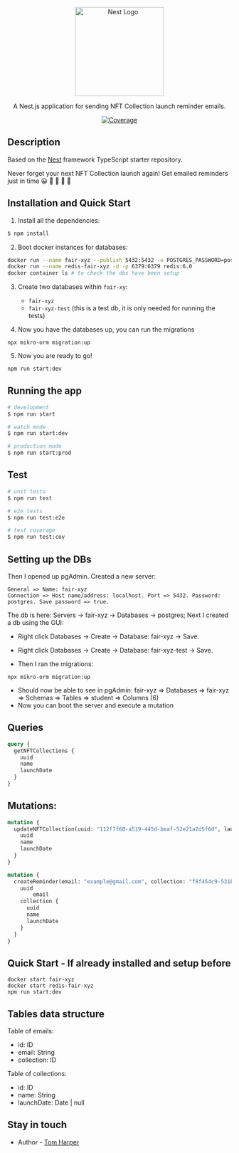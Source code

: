 <p align="center">
  <a href="http://nestjs.com/" target="blank"><img src="https://nestjs.com/img/logo-small.svg" width="200" alt="Nest Logo" /></a>
</p>

[circleci-image]: https://img.shields.io/circleci/build/github/nestjs/nest/master?token=abc123def456
[circleci-url]: https://circleci.com/gh/nestjs/nest

  <p align="center">A Nest.js application for sending NFT Collection launch reminder emails.</p>
    <p align="center">
<a href="https://coveralls.io/github/nestjs/nest?branch=master" target="_blank"><img src="https://s3.amazonaws.com/assets.coveralls.io/badges/coveralls_95.svg#9" alt="Coverage" /></a>
</p>

## Description

Based on the [Nest](https://github.com/nestjs/nest) framework TypeScript starter repository.

Never forget your next NFT Collection launch again! Get emailed reminders just in time 😀  🎉  🎊  🍻  🎁

## Installation and Quick Start

1. Install all the dependencies:
```bash
$ npm install
```
2. Boot docker instances for databases:
```bash
docker run --name fair-xyz --publish 5432:5432 -e POSTGRES_PASSWORD=postgres -d postgres
docker run --name redis-fair-xyz -d -p 6379:6379 redis:6.0
docker container ls # to check the dbs have been setup
```

3. Create two databases within `fair-xy`:
     - `fair-xyz`
     - `fair-xyz-test` (this is a test db, it is only needed for running the tests)

4. Now you have the databases up, you can run the migrations
```
npx mikro-orm migration:up
```
5. Now you are ready to go!
```bash
npm run start:dev
```


## Running the app

```bash
# development
$ npm run start

# watch mode
$ npm run start:dev

# production mode
$ npm run start:prod
```

## Test

```bash
# unit tests
$ npm run test

# e2e tests
$ npm run test:e2e

# test coverage
$ npm run test:cov
```

## Setting up the DBs


Then I opened up pgAdmin. Created a new server:
```
General => Name: fair-xyz
Connection => Host name/address: localhost. Port => 5432. Password: postgres. Save password => true.
```

The db is here: Servers -> fair-xyz -> Databases -> postgres;
Next I created a db using the GUI:
   - Right click Databases -> Create -> Database: fair-xyz -> Save.
   - Right click Databases -> Create -> Database: fair-xyz-test -> Save.


- Then I ran the migrations:
```
npx mikro-orm migration:up
```

- Should now be able to see in pgAdmin: fair-xyz => Databases => fair-xyz => Schemas => Tables => student => Columns (6)
- Now you can boot the server and execute a mutation

## Queries

```graphql
query {
  getNFTCollections {
    uuid
    name
    launchDate
  }
}
```

## Mutations:

```graphql
mutation {
  updateNFTCollection(uuid: "112f7f68-a519-445d-beaf-52e21a2d5f6d", launchDate: "2022-05-14 22:11:44+00") {
    uuid
    name
    launchDate
  }
}
```

```graphql
mutation {
  createReminder(email: "example@gmail.com", collection: "f8f454c9-531b-4984-971d-a432a5991cc9") {
    uuid
		email
    collection {
      uuid
      name
      launchDate
    }
  }
}
```

## Quick Start - If already installed and setup before

```
docker start fair-xyz
docker start redis-fair-xyz
npm run start:dev
```

## Tables data structure

Table of emails:
- id: ID
- email: String
- collection: ID


Table of collections:
- id: ID
- name: String
- launchDate: Date | null

## Stay in touch

- Author - [Tom Harper](https://github.com/tommyrharper)
